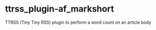 ttrss_plugin-af_markshort
=========================

TTRSS (Tiny Tiny RSS) plugin to perform a word count on an article body

